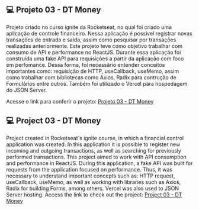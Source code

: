 ## 💻 Projeto 03 - DT Money

Projeto criado no curso ignite da Rocketseat, no qual foi criado uma aplicação de controle financeiro. Nessa aplicação é possível registrar
novas transações de entrada e saída, assim como pesquisar por transações realizadas anteriormente. Este projeto teve como objetivo 
trabalhar com consumo de API e performance no ReactJS. Durante essa aplicação foi construída uma fake API para requisições a partir da
aplicação com foco em perfomance. Dessa forma, foi necessário entender conceitos importantes como: requisição de HTTP, useCallback, useMemo,
assim como trabalhar com bibliotecas como Axios, Radix para contrução de Formulários entre outros. Também foi utilizado o Vercel para 
hospedagem do JSON Server.

Acesse o link para conferir o projeto: <a href="https://felipesouzab.github.io/03-dt-money/" target="_blank">Projeto 03 - DT Money</a>

## 💻 Project 03 - DT Money

Project created in Rocketseat's ignite course, in which a financial control application was created. In this application it is possible to register
new incoming and outgoing transactions, as well as searching for previously performed transactions. This project aimed to
work with API consumption and performance in ReactJS. During this application, a fake API was built for requests from the
application focused on performance. Thus, it was necessary to understand important concepts such as: HTTP request, useCallback, useMemo,
as well as working with libraries such as Axios, Radix for building Forms, among others. Vercel was also used to
JSON Server hosting.
Access the link to check out the project: <a href="https://felipesouzab.github.io/03-dt-money/" target="_blank">Project 03 - DT Money</a>
